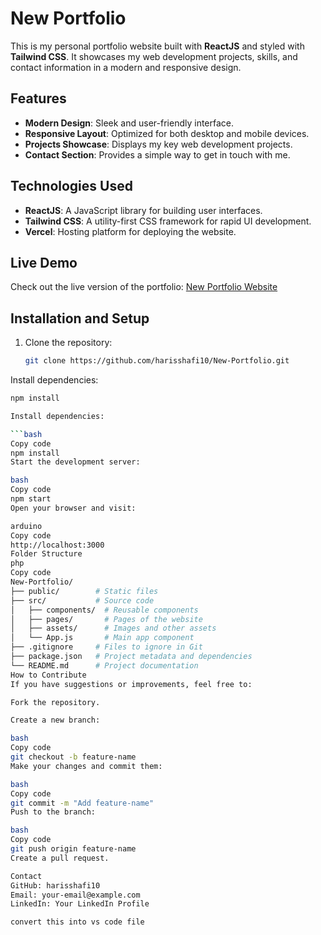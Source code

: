 # New Portfolio

This is my personal portfolio website built with **ReactJS** and styled with **Tailwind CSS**. It showcases my web development projects, skills, and contact information in a modern and responsive design.

## Features

- **Modern Design**: Sleek and user-friendly interface.
- **Responsive Layout**: Optimized for both desktop and mobile devices.
- **Projects Showcase**: Displays my key web development projects.
- **Contact Section**: Provides a simple way to get in touch with me.

## Technologies Used

- **ReactJS**: A JavaScript library for building user interfaces.
- **Tailwind CSS**: A utility-first CSS framework for rapid UI development.
- **Vercel**: Hosting platform for deploying the website.

## Live Demo

Check out the live version of the portfolio: [New Portfolio Website](https://your-deployed-link.com)

## Installation and Setup

1. Clone the repository:
   ```bash
   git clone https://github.com/harisshafi10/New-Portfolio.git

Install dependencies:

  ```bash
npm install

Install dependencies:

  ```bash
Copy code
npm install
Start the development server:

bash
Copy code
npm start
Open your browser and visit:

arduino
Copy code
http://localhost:3000
Folder Structure
php
Copy code
New-Portfolio/
├── public/        # Static files
├── src/           # Source code
│   ├── components/  # Reusable components
│   ├── pages/       # Pages of the website
│   ├── assets/      # Images and other assets
│   └── App.js       # Main app component
├── .gitignore     # Files to ignore in Git
├── package.json   # Project metadata and dependencies
└── README.md      # Project documentation
How to Contribute
If you have suggestions or improvements, feel free to:

Fork the repository.

Create a new branch:

bash
Copy code
git checkout -b feature-name
Make your changes and commit them:

bash
Copy code
git commit -m "Add feature-name"
Push to the branch:

bash
Copy code
git push origin feature-name
Create a pull request.

Contact
GitHub: harisshafi10
Email: your-email@example.com
LinkedIn: Your LinkedIn Profile

convert this into vs code file

